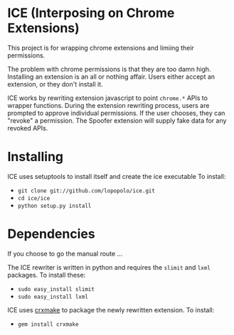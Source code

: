ICE (Interposing on Chrome Extensions)
======================================

This project is for wrapping chrome extensions and limiing their permissions.

The problem with chrome permissions is that they are too damn high. Installing
an extension is an all or nothing affair. Users either accept an extension, or
they don't install it.

ICE works by rewriting extension javascript to point `chrome.*` APIs to wrapper
functions. During the extension rewriting process, users are prompted to approve
individual permissions. If the user chooses, they can "revoke" a permission. The
Spoofer extension will supply fake data for any revoked APIs.

Installing
==========

ICE uses setuptools to install itself and create the ice executable
To install:

* `git clone git://github.com/lopopolo/ice.git`
* `cd ice/ice`
* `python setup.py install`

Dependencies
============

If you choose to go the manual route ...

The ICE rewriter is written in python and requires the `slimit` and `lxml`
packages. To install these:

* `sudo easy_install slimit`
* `sudo easy_install lxml`

ICE uses [crxmake](https://github.com/Constellation/crxmake) to package the
newly rewritten extension. To install:

* `gem install crxmake`

